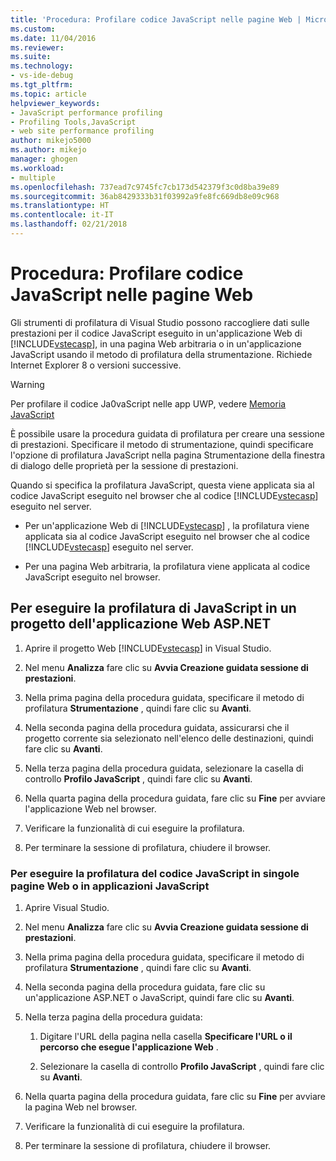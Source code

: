 ```yaml
---
title: 'Procedura: Profilare codice JavaScript nelle pagine Web | Microsoft Docs'
ms.custom: 
ms.date: 11/04/2016
ms.reviewer: 
ms.suite: 
ms.technology:
- vs-ide-debug
ms.tgt_pltfrm: 
ms.topic: article
helpviewer_keywords:
- JavaScript performance profiling
- Profiling Tools,JavaScript
- web site performance profiling
author: mikejo5000
ms.author: mikejo
manager: ghogen
ms.workload:
- multiple
ms.openlocfilehash: 737ead7c9745fc7cb173d542379f3c0d8ba39e89
ms.sourcegitcommit: 36ab8429333b31f03992a9fe8fc669db8e09c968
ms.translationtype: HT
ms.contentlocale: it-IT
ms.lasthandoff: 02/21/2018
---
```

# <a name="how-to-profile-javascript-code-in-web-pages"></a>Procedura: Profilare codice JavaScript nelle pagine Web

Gli strumenti di profilatura di Visual Studio possono raccogliere dati sulle prestazioni per il codice JavaScript eseguito in un'applicazione Web di [!INCLUDE[vstecasp](../code-quality/includes/vstecasp_md.md)], in una pagina Web arbitraria o in un'applicazione JavaScript usando il metodo di profilatura della strumentazione. Richiede Internet Explorer 8 o versioni successive.

> [!WARNING]
> Per profilare il codice Ja0vaScript nelle app UWP, vedere [Memoria JavaScript](../profiling/javascript-memory.md) 

È possibile usare la procedura guidata di profilatura per creare una sessione di prestazioni. Specificare il metodo di strumentazione, quindi specificare l'opzione di profilatura JavaScript nella pagina Strumentazione della finestra di dialogo delle proprietà per la sessione di prestazioni.

Quando si specifica la profilatura JavaScript, questa viene applicata sia al codice JavaScript eseguito nel browser che al codice [!INCLUDE[vstecasp](../code-quality/includes/vstecasp_md.md)] eseguito nel server.

- Per un'applicazione Web di [!INCLUDE[vstecasp](../code-quality/includes/vstecasp_md.md)] , la profilatura viene applicata sia al codice JavaScript eseguito nel browser che al codice [!INCLUDE[vstecasp](../code-quality/includes/vstecasp_md.md)] eseguito nel server.

- Per una pagina Web arbitraria, la profilatura viene applicata al codice JavaScript eseguito nel browser.

## <a name="to-profile-javascript-in-an-aspnet-web-application-project"></a>Per eseguire la profilatura di JavaScript in un progetto dell'applicazione Web ASP.NET

1. Aprire il progetto Web [!INCLUDE[vstecasp](../code-quality/includes/vstecasp_md.md)] in Visual Studio.

2. Nel menu **Analizza** fare clic su **Avvia Creazione guidata sessione di prestazioni**.

3. Nella prima pagina della procedura guidata, specificare il metodo di profilatura **Strumentazione** , quindi fare clic su **Avanti**.

4. Nella seconda pagina della procedura guidata, assicurarsi che il progetto corrente sia selezionato nell'elenco delle destinazioni, quindi fare clic su **Avanti**.

5. Nella terza pagina della procedura guidata, selezionare la casella di controllo **Profilo JavaScript** , quindi fare clic su **Avanti**.

6. Nella quarta pagina della procedura guidata, fare clic su **Fine** per avviare l'applicazione Web nel browser.

7. Verificare la funzionalità di cui eseguire la profilatura.

8. Per terminare la sessione di profilatura, chiudere il browser.

### <a name="to-profile-javascript-in-individual-web-pages-or-a-javascript-applications"></a>Per eseguire la profilatura del codice JavaScript in singole pagine Web o in applicazioni JavaScript

1. Aprire Visual Studio.

2. Nel menu **Analizza** fare clic su **Avvia Creazione guidata sessione di prestazioni**.

3. Nella prima pagina della procedura guidata, specificare il metodo di profilatura **Strumentazione** , quindi fare clic su **Avanti**.

4. Nella seconda pagina della procedura guidata, fare clic su un'applicazione ASP.NET o JavaScript, quindi fare clic su **Avanti**.

5. Nella terza pagina della procedura guidata:

    1. Digitare l'URL della pagina nella casella **Specificare l'URL o il percorso che esegue l'applicazione Web** .

    2. Selezionare la casella di controllo **Profilo JavaScript** , quindi fare clic su **Avanti**.

6. Nella quarta pagina della procedura guidata, fare clic su **Fine** per avviare la pagina Web nel browser.

7. Verificare la funzionalità di cui eseguire la profilatura.

8. Per terminare la sessione di profilatura, chiudere il browser.
